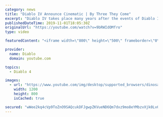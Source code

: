 ```yaml
---
category: news
title: "Diablo IV Announce Cinematic | By Three They Come"
excerpt: "Diablo IV takes place many years after the events of Diablo III, after millions have been slaughtered by the actions of the High ..."
publishedDateTime: 2019-11-01T18:05:30Z
originalUrl: "https://youtube.com/watch?v=9bRWIdOMfro"
type: video

featuredContent: "<iframe width=\"800\" height=\"500\" frameborder=\"0\" src=\"https://www.youtube.com/embed/9bRWIdOMfro\" allow=\"accelerometer; autoplay; encrypted-media; gyroscope; picture-in-picture\" allowfullscreen></iframe>"

provider:
  name: Diablo
  domain: youtube.com

topics:
  - Diablo 4

images:
  - url: "https://www.youtube.com/img/desktop/supported_browsers/dinosaur.png"
    width: 1200
    height: 800
    isCached: true

secured: "wWee2kq4cVp9ToZnO9SAQcukDFJgwpZKVueND6Qm7dxz9mo8eYMbzvXjk0LvOUwCPs+qRP0KRCNrhLxJAZZZRstnoGbj/3/phX2yuWv1t90biNI95tmz5MSiMolGdMSX2szNG15r6tb94w2QZbTynDtX/zYMqXHORFzfKeDX1T40DrnS5Yu53LDxhJE2igo19HVH1MdP8ZYffT/KXl2j/9RfJZAx/CDHu9dN3MDBGgCPPZuVLmzLRPL8Vt+QzPRkg+AGmza8ESX4wY+bFv6bSkSfgWDR/SIB+ZO024rptwfTRBO4Ec8b9EVbRtEG6/lP31uMuZhR8mRls1FK2TPSok6SUbfmhBG2XOnUkuX7BHTWLj3RpMSyR+esuNVw60ESlog7fnhHTacvn6ygl9sKHXC977Rb6IgvUh57jNPNmY1M2ZTZPdtQEvJ4ciZ2/6wG;/UKmPzdhkBLZOVj7y44s3Q=="
---
```


